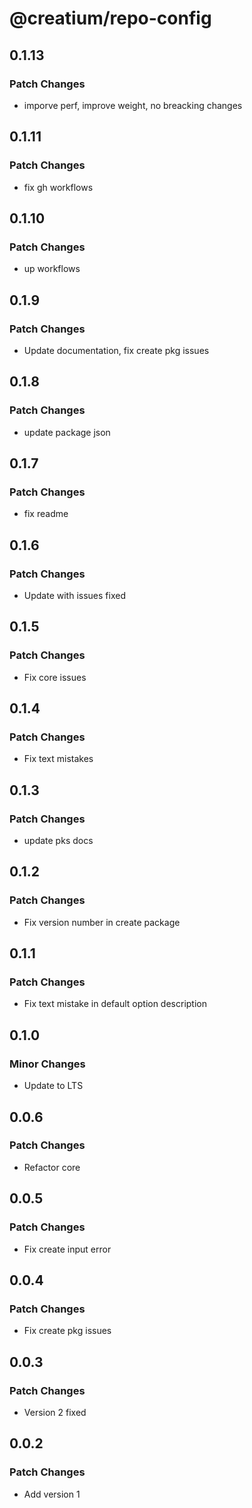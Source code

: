 # @creatium/repo-config

## 0.1.13

### Patch Changes

- imporve perf, improve weight, no breacking changes

## 0.1.11

### Patch Changes

- fix gh workflows

## 0.1.10

### Patch Changes

- up workflows

## 0.1.9

### Patch Changes

- Update documentation, fix create pkg issues

## 0.1.8

### Patch Changes

- update package json

## 0.1.7

### Patch Changes

- fix readme

## 0.1.6

### Patch Changes

- Update with issues fixed

## 0.1.5

### Patch Changes

- Fix core issues

## 0.1.4

### Patch Changes

- Fix text mistakes

## 0.1.3

### Patch Changes

- update pks docs

## 0.1.2

### Patch Changes

- Fix version number in create package

## 0.1.1

### Patch Changes

- Fix text mistake in default option description

## 0.1.0

### Minor Changes

- Update to LTS

## 0.0.6

### Patch Changes

- Refactor core

## 0.0.5

### Patch Changes

- Fix create input error

## 0.0.4

### Patch Changes

- Fix create pkg issues

## 0.0.3

### Patch Changes

- Version 2 fixed

## 0.0.2

### Patch Changes

- Add version 1
